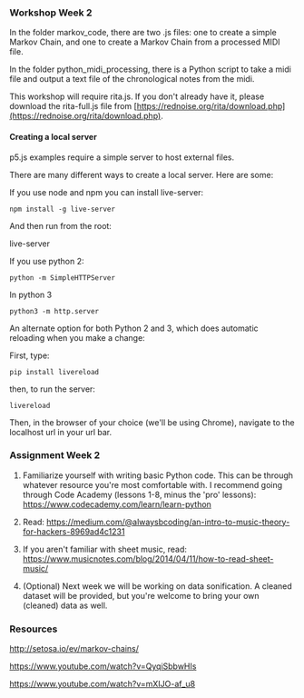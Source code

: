### Workshop Week 2

In the folder markov_code, there are two .js files: one to create a simple Markov Chain, and one to create a Markov Chain from a processed MIDI file. 

In the folder python_midi_processing, there is a Python script to take a midi file and output a text file of the chronological notes from the midi.

This workshop will require rita.js. If you don't already have it, please download the rita-full.js file from [https://rednoise.org/rita/download.php](https://rednoise.org/rita/download.php).


#### Creating a local server

p5.js examples require a simple server to host external files.

There are many different ways to create a local server. Here are some:

If you use node and npm you can install live-server:

```
npm install -g live-server
```

And then run from the root:

live-server

If you use python 2:

```
python -m SimpleHTTPServer
```

In python 3

```
python3 -m http.server
```

An alternate option for both Python 2 and 3, which does automatic reloading when you make a change:

First, type:

```
pip install livereload
```

then, to run the server:

```
livereload
```

Then, in the browser of your choice (we'll be using Chrome), navigate to the localhost url in your url bar.


### Assignment Week 2

1) Familiarize yourself with writing basic Python code. This can be through whatever resource you're most comfortable with. I recommend going through Code Academy (lessons 1-8, minus the 'pro' lessons):
https://www.codecademy.com/learn/learn-python


2) Read: https://medium.com/@alwaysbcoding/an-intro-to-music-theory-for-hackers-8969ad4c1231

3) If you aren't familiar with sheet music, read: https://www.musicnotes.com/blog/2014/04/11/how-to-read-sheet-music/

4) (Optional) Next week we will be working on data sonification. A cleaned dataset will be provided, but you're welcome to bring your own (cleaned) data as well.

### Resources

http://setosa.io/ev/markov-chains/

https://www.youtube.com/watch?v=QyqiSbbwHIs

https://www.youtube.com/watch?v=mXIJO-af_u8